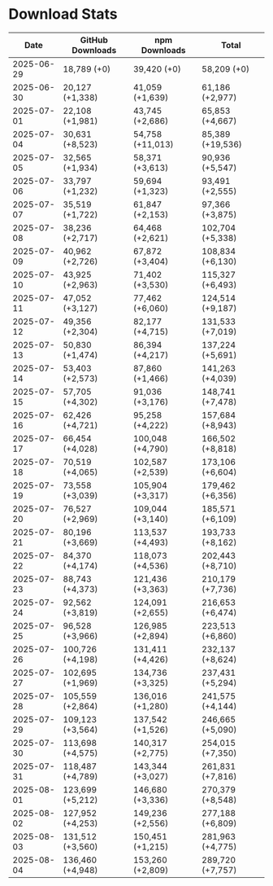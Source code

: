 # Download Stats

| Date       | GitHub Downloads | npm Downloads    | Total            |
| ---------- | ---------------- | ---------------- | ---------------- |
| 2025-06-29 | 18,789 (+0)      | 39,420 (+0)      | 58,209 (+0)      |
| 2025-06-30 | 20,127 (+1,338)  | 41,059 (+1,639)  | 61,186 (+2,977)  |
| 2025-07-01 | 22,108 (+1,981)  | 43,745 (+2,686)  | 65,853 (+4,667)  |
| 2025-07-04 | 30,631 (+8,523)  | 54,758 (+11,013) | 85,389 (+19,536) |
| 2025-07-05 | 32,565 (+1,934)  | 58,371 (+3,613)  | 90,936 (+5,547)  |
| 2025-07-06 | 33,797 (+1,232)  | 59,694 (+1,323)  | 93,491 (+2,555)  |
| 2025-07-07 | 35,519 (+1,722)  | 61,847 (+2,153)  | 97,366 (+3,875)  |
| 2025-07-08 | 38,236 (+2,717)  | 64,468 (+2,621)  | 102,704 (+5,338) |
| 2025-07-09 | 40,962 (+2,726)  | 67,872 (+3,404)  | 108,834 (+6,130) |
| 2025-07-10 | 43,925 (+2,963)  | 71,402 (+3,530)  | 115,327 (+6,493) |
| 2025-07-11 | 47,052 (+3,127)  | 77,462 (+6,060)  | 124,514 (+9,187) |
| 2025-07-12 | 49,356 (+2,304)  | 82,177 (+4,715)  | 131,533 (+7,019) |
| 2025-07-13 | 50,830 (+1,474)  | 86,394 (+4,217)  | 137,224 (+5,691) |
| 2025-07-14 | 53,403 (+2,573)  | 87,860 (+1,466)  | 141,263 (+4,039) |
| 2025-07-15 | 57,705 (+4,302)  | 91,036 (+3,176)  | 148,741 (+7,478) |
| 2025-07-16 | 62,426 (+4,721)  | 95,258 (+4,222)  | 157,684 (+8,943) |
| 2025-07-17 | 66,454 (+4,028)  | 100,048 (+4,790) | 166,502 (+8,818) |
| 2025-07-18 | 70,519 (+4,065)  | 102,587 (+2,539) | 173,106 (+6,604) |
| 2025-07-19 | 73,558 (+3,039)  | 105,904 (+3,317) | 179,462 (+6,356) |
| 2025-07-20 | 76,527 (+2,969)  | 109,044 (+3,140) | 185,571 (+6,109) |
| 2025-07-21 | 80,196 (+3,669)  | 113,537 (+4,493) | 193,733 (+8,162) |
| 2025-07-22 | 84,370 (+4,174)  | 118,073 (+4,536) | 202,443 (+8,710) |
| 2025-07-23 | 88,743 (+4,373)  | 121,436 (+3,363) | 210,179 (+7,736) |
| 2025-07-24 | 92,562 (+3,819)  | 124,091 (+2,655) | 216,653 (+6,474) |
| 2025-07-25 | 96,528 (+3,966)  | 126,985 (+2,894) | 223,513 (+6,860) |
| 2025-07-26 | 100,726 (+4,198) | 131,411 (+4,426) | 232,137 (+8,624) |
| 2025-07-27 | 102,695 (+1,969) | 134,736 (+3,325) | 237,431 (+5,294) |
| 2025-07-28 | 105,559 (+2,864) | 136,016 (+1,280) | 241,575 (+4,144) |
| 2025-07-29 | 109,123 (+3,564) | 137,542 (+1,526) | 246,665 (+5,090) |
| 2025-07-30 | 113,698 (+4,575) | 140,317 (+2,775) | 254,015 (+7,350) |
| 2025-07-31 | 118,487 (+4,789) | 143,344 (+3,027) | 261,831 (+7,816) |
| 2025-08-01 | 123,699 (+5,212) | 146,680 (+3,336) | 270,379 (+8,548) |
| 2025-08-02 | 127,952 (+4,253) | 149,236 (+2,556) | 277,188 (+6,809) |
| 2025-08-03 | 131,512 (+3,560) | 150,451 (+1,215) | 281,963 (+4,775) |
| 2025-08-04 | 136,460 (+4,948) | 153,260 (+2,809) | 289,720 (+7,757) |
